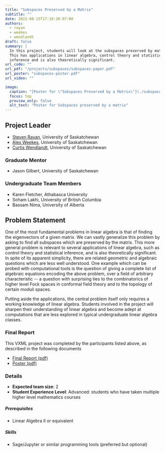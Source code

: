 ```yaml
---
title: "Subspaces Preserved by a Matrix"
subtitle: ""
date: 2022-08-15T17:10:20-07:00
authors:
  - rayan
  - weekes
  - wendlandt
draft: false
summary: |
  In this project, students will look at the subspaces preserved by matrices.
  This has applications in linear algebra, control theory and statistical
  inference and is also theoretically significant.
url_code: ""
url_pdf: "/projects/subspaces/subspaces-paper.pdf"
url_poster: "subspaces-poster.pdf"
url_video: ""

image:
  caption: "[Poster for \"Subspaces Preserved by a Matrix\"](./subspaces-poster.pdf)"
  focus: top
  preview_only: false
  alt_text: "Poster for Subspaces preserved by a matrix"
---
```


## Project Leader
  * [Steven Rayan](/authors/rayan/), University of Saskatchewan
  * [Alex Weekes](/authors/weekes/), University of Saskatchewan
  * [Curtis Wendlandt](/authors/wendlandt/), University of Saskatchewan

### Graduate Mentor
  * Jason Gilbert, University of Saskatchewan

### Undergraduate Team Members
  * Karen Fletcher, Athabasca University
  * Soham Lakhi, University of British Columbia
  * Bassam Nima, University of Alberta

## Problem Statement

One of the most fundamental problems in linear algebra is that of finding the
eigenvectors of a given matrix. We can vastly generalize this problem by asking
to find all subspaces which are preserved by the matrix. This more general
problem is relevant to several applications of linear algebra, such as control
theory and statistical inference, and is also theoretically significant. In
spite of its apparent simplicity, there are related geometric and algebraic
questions which are less well understood. One example which can be probed with
computational tools is the question of giving a complete list of algebraic
equations encoding the above problem, over a field of arbitrary characteristic
-- a question with surprising ties to the combinatorics of higher level Fock
spaces in conformal field theory and to the topology of certain moduli spaces.

Putting aside the applications, the central problem itself only requires a
working knowledge of linear algebra. Students involved in the project will
sharpen their understanding of linear algebra and become adept at computations
that are less explored in typical undergraduate linear algebra classes.


### Final Report

This VXML project was completed by the participants listed above, as described
in the following documents

  * [Final Report (pdf)](./subspaces-paper.pdf)
  * [Poster (pdf)](./subspaces-poster.pdf)


### Details
  * **Expected team size**: 2
  * **Student Experience Level**: Advanced: students who have taken multiple
    higher level mathematics courses
##### Prerequisites
  * Linear Algebra II or equivalent
##### Skills
  * Sage/Jupyter or similar programming tools (preferred but optional)

